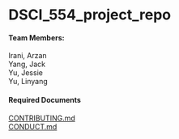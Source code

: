 # DSCI_554_project_repo


#### Team Members:

Irani, Arzan <br/>
Yang, Jack <br/>
Yu, Jessie <br/>
Yu, Linyang <br/>



#### Required Documents

[CONTRIBUTING.md](CONTRIBUTING.md)<br/>
[CONDUCT.md](CONDUCT.md)<br/>